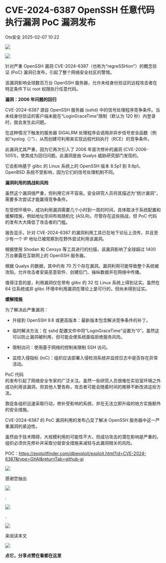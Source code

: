 #  CVE-2024-6387 OpenSSH 任意代码执行漏洞 PoC 漏洞发布   
 Ots安全   2025-02-07 10:22  
  
![](https://mmbiz.qpic.cn/mmbiz_gif/bL2iaicTYdZn7gtxSFZlfuCW6AdQib8Q1onbR0U2h9icP1eRO6wH0AcyJmqZ7USD0uOYncCYIH7ZEE8IicAOPxyb9IA/640?wx_fmt=gif "")  
  
![](https://mmbiz.qpic.cn/sz_mmbiz_jpg/rWGOWg48tac4ia0R6y2zyjCYFAUU2mtp0Xfic65OIcpxnNeTn7IDOyQKbtkxP65femvd1H3M2lic8kyWwdb6XzTwQ/640?wx_fmt=jpeg&from=appmsg "")  
  
针对严重 OpenSSH 漏洞 CVE-2024-6387（也称为“regreSSHion”）的概念验证 (PoC) 漏洞已发布，引起了整个网络安全社区的警惕。  
  
该漏洞影响全球数百万台 OpenSSH 服务器，允许未经身份验证的远程攻击者在特定条件下以 root 权限执行任意代码。  
  
**漏洞：2006 年问题的回归**  
  
CVE-2024-6387 源自 OpenSSH 服务器 (sshd) 中的信号处理程序竞争条件。当未经身份验证的客户端未能在“LoginGraceTime”限制（默认为 120 秒）内登录时，就会发生此问题。  
  
在这种情况下触发的服务器 SIGALRM 处理程序会调用非异步信号安全函数（例如“syslog（）”），从而创建可利用来实现远程代码执行（RCE）的竞争条件。   
  
此漏洞尤其严重，因为它再次引入了 2006 年首次修补的漏洞 (CVE-2006-5051)，使其成为回归问题。此漏洞是由 Qualys 威胁研究部门发现的。  
  
它会影响基于 glibc 的 Linux 系统上的 OpenSSH 版本 8.5p1 到 9.8p1。OpenBSD 系统不受影响，因为它们的信号处理机制不同。  
  
**漏洞利用的挑战和风险**  
  
虽然这个漏洞很严重，但利用它并不容易。安全研究人员将其描述为“统计漏洞”，需要多次尝试才能赢得竞争条件。  
  
在受控环境中，成功利用漏洞需要几个小时到一周的时间，具体取决于系统配置和缓解措施，例如地址空间布局随机化 (ASLR)。尽管存在这些挑战，但 PoC 代码的发布大大降低了攻击者的门槛。  
  
报告显示，针对 CVE-2024-6387 的漏洞利用工具已在地下论坛上流传，并且至少有一个 IP 地址已被观察到在野外尝试利用该漏洞。  
  
根据使用 Shodan 和 Censys 等工具进行的扫描，该漏洞影响了全球超过 1400 万台暴露在互联网上的 OpenSSH 服务器。  
  
根据 Qualys 的数据，其中约有 70 万个存在漏洞。漏洞利用可能导致整个系统被攻陷，允许攻击者安装恶意软件、创建后门、操纵数据并在网络中传播。  
  
值得注意的是，利用漏洞仅在带有 glibc 的 32 位 Linux 系统上得到证实。虽然在 64 位系统或非 glibc 环境中利用漏洞在理论上是可行的，但尚未得到证实。   
  
**缓解措施**  
  
为了解决此严重漏洞：  
- 升级到 OpenSSH 9.8 或更高版本：最新版本包含解决竞争条件的补丁。  
  
- 临时解决方法：在 sshd 配置文件中将“LoginGraceTime”设置为“0”。虽然这可以防止漏洞被利用，但可能会使系统面临拒绝服务风险。  
  
- 限制访问：使用基于网络的控制来限制 SSH 访问。  
  
- 监控入侵指标 (IoC)：组织应该部署入侵检测系统并监控日志中是否存在异常活动。  
  
PoC 代码  
的发布引起了网络安全专家的广泛关注。虽然一些研究人员很难在实验室环境之外成功利用该漏洞，但其他人警告称，攻击者可能会随着时间的推移不断改进这些方法。  
  
敦促各组织迅速采取行动，修补受影响的系统，并在无法立即升级的地方实施额外的安全措施。  
  
CVE-2024-6387 的 PoC 漏洞利用的发布凸显了解决 OpenSSH 服务器中这一严重漏洞的紧迫性。  
  
虽然由于技术障碍，大规模利用的可能性不大，但成功攻击的潜在影响是严重的。组织必须优先修补并采取分层安全措施来减轻与此漏洞相关的风险。  
  
POC：https://exploitfinder.com/dbexploit/exploit.html?id=CVE-2024-6387&type=GitAI&returnTab=github-ai  
  
![](https://mmbiz.qpic.cn/sz_mmbiz_png/rWGOWg48tac4ia0R6y2zyjCYFAUU2mtp0w63zPCls6hqZ7rG8jCIyYL1fY9kMnvibguwaOyJFyiadktwoyRxTtedw/640?wx_fmt=png&from=appmsg "")  
  
  
  
感谢您抽出  
  
![](https://mmbiz.qpic.cn/mmbiz_gif/Ljib4So7yuWgdSBqOibtgiaYWjL4pkRXwycNnFvFYVgXoExRy0gqCkqvrAghf8KPXnwQaYq77HMsjcVka7kPcBDQw/640?wx_fmt=gif "")  
  
.  
  
![](https://mmbiz.qpic.cn/mmbiz_gif/Ljib4So7yuWgdSBqOibtgiaYWjL4pkRXwycd5KMTutPwNWA97H5MPISWXLTXp0ibK5LXCBAXX388gY0ibXhWOxoEKBA/640?wx_fmt=gif "")  
  
.  
  
![](https://mmbiz.qpic.cn/mmbiz_gif/Ljib4So7yuWgdSBqOibtgiaYWjL4pkRXwycU99fZEhvngeeAhFOvhTibttSplYbBpeeLZGgZt41El4icmrBibojkvLNw/640?wx_fmt=gif "")  
  
来阅读本文  
  
![](https://mmbiz.qpic.cn/mmbiz_gif/Ljib4So7yuWge7Mibiad1tV0iaF8zSD5gzicbxDmfZCEL7vuOevN97CwUoUM5MLeKWibWlibSMwbpJ28lVg1yj1rQflyQ/640?wx_fmt=gif "")  
  
**点它，分享点赞在看都在这里**  
  
  
